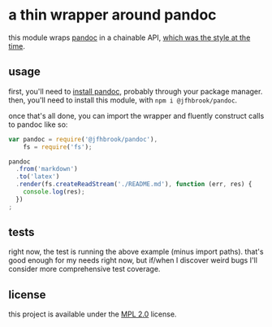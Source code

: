 # a thin wrapper around pandoc

this module wraps [pandoc](https://pandoc.org/) in a chainable API,
[which was the style at the time](https://www.youtube.com/watch?v=yujF8AumiQo).

## usage

first, you'll need to [install pandoc](https://pandoc.org/installing.html),
probably through your package manager. then, you'll need to install this module,
with `npm i @jfhbrook/pandoc`.

once that's all done, you can import the wrapper and fluently construct calls
to pandoc like so:

```js
var pandoc = require('@jfhbrook/pandoc'),
    fs = require('fs');

pandoc
  .from('markdown')
  .to('latex')
  .render(fs.createReadStream('./README.md'), function (err, res) {
    console.log(res);
  })
;
```

## tests

right now, the test is running the above example (minus import paths). that's
good enough for my needs right now, but if/when I discover weird bugs I'll
consider more comprehensive test coverage.

## license

this project is available under the [MPL 2.0](https://www.mozilla.org/en-US/MPL/2.0/)
license.
